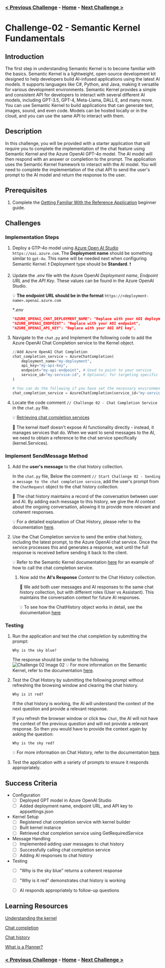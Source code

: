 ### [< Previous Challenge](./Challenge-01.md) - [**Home**](../README.md) - [Next Challenge >](./Challenge-03.md)

# Challenge-02 - Semantic Kernel Fundamentals

## Introduction

The first step in understanding Semantic Kernel is to become familiar with the basics. Semantic Kernel is a lightweight, open-source development kit designed to help developers build AI-infused applications using the latest AI models. It supports languages like C#, Python, and Java, making it versatile for various development environments. Semantic Kernel provides a simple and consistent API for developers to interact with several different AI models, including GPT-3.5, GPT-4, Meta-Llama, DALL·E, and many more. You can use Semantic Kernel to build applications that can generate text, images, sound, and even code. Models can be hosted locally or in the cloud, and you can use the same API to interact with them.

## Description

In this challenge, you will be provided with a starter application that will require you to complete the implementation of the chat feature using Semantic Kernel and the Azure OpenAI GPT-4o model. The AI model will then respond with an answer or completion to the prompt. The application uses the Semantic Kernel framework to interact with the AI model. You will need to complete the implementation of the chat API to send the user's prompt to the AI model and return the response to the user.

## Prerequisites

1. Complete the [Getting Familiar With the Reference Application](./Resources/Supporting%20Challenges/Challenge-02-Reference-App.md) beginner guide.

## Challenges

### Implementation Steps

1. Deploy a GTP-4o model using  [Azure Open AI Studio](https://oai.azure.com) `https://oai.azure.com`. The **Deployment name** should be something similar to ``` gpt-4o ```. This name will be needed next when configuring Semantic Kernel. :exclamation: Deployment type should be **Standard**. :exclamation:

1. Update the *.env* file with the Azure OpenAI *Deployment name*, *Endpoint URL* and the *API Key*. These values can be found in the Azure OpenAI Studio.

    :bulb: **The endpoint URL should be in the format** ```https://<deployment-name>.openai.azure.com```

    **.env*

    ```json
    "AZURE_OPENAI_CHAT_DEPLOYMENT_NAME": "Replace with your AOI deployment name",
    "AZURE_OPENAI_ENDPOINT": "Replace with your AOI endpoint",
    "AZURE_OPENAI_API_KEY": "Replace with your AOI API key",
    ```

1. Navigate to the `chat.py` and Implement the following code to add the Azure OpenAI Chat Completion service to the Kernel object.

    ```python
    //Add Azure OpenAI Chat Completion
    chat_completion_service = AzureChatCompletion(
        deployment_name="my-deployment",  
        api_key="my-api-key",
        endpoint="my-api-endpoint", # Used to point to your service
        service_id="my-service-id", # Optional; for targeting specific services within Semantic Kernel
    )
    
    # You can do the following if you have set the necessary environment variables or created a .env file
    chat_completion_service = AzureChatCompletion(service_id="my-service-id")
    ```


1. Locate the code comment `// Challenge 02 - Chat Completion Service` in the `chat.py` file.

    :bulb: [Retrieving chat completion services](https://learn.microsoft.com/en-us/semantic-kernel/concepts/ai-services/chat-completion/?tabs=python-AzureOpenAI%2Cpython-AzureOpenAI%2Cjava-AzureOpenAI&pivots=programming-language-python#retrieving-chat-completion-services)

    :pushpin:  The kernel itself doesn't expose AI functionality directly - instead, it manages services that do. When we want to send messages to the AI, we need to obtain a reference to the chat service specifically (kernel.Services).

### Implement SendMessage Method


1. Add the **user's message** to the chat history collection.

    In the `chat.py` file, Below the comment `// Start Challenge 02 - Sending a message to the chat completion service`, add the user's prompt from the `ChatRequest` object to the chat history collection.

    :pushpin: The chat history maintains a record of the conversation between user and AI. By adding each message to this history, we give the AI context about the ongoing conversation, allowing it to provide more relevant and coherent responses.

    :bulb: For a detailed explanation of Chat History, please refer to the documentation [here](https://learn.microsoft.com/en-us/semantic-kernel/concepts/ai-services/chat-completion/chat-history?pivots=programming-language-python).

1. Use the Chat Completion service to send the entire chat history, including the latest prompt, to the Azure OpenAI chat service. Once the service processes this and generates a response, wait until the full response is received before sending it back to the client.

    :bulb: Refer to the Semantic Kernel documentation [here](https://learn.microsoft.com/en-us/semantic-kernel/concepts/ai-services/chat-completion/?tabs=python-AzureOpenAI%2Cpython-AzureOpenAI%2Cjava-AzureOpenAI&pivots=programming-language-python#using-chat-completion-services) for an example of how to call the chat completion service.

    1. Now add the **AI's Response** *Content* to the Chat History collection.

       
       :pushpin: We add both user messages and AI responses to the same chat history collection, but with different roles (User vs Assistant). This maintains the conversation context for future AI responses.

       :bulb: To see how the ChatHistory object works in detail, see the documentation [here](https://learn.microsoft.com/en-us/semantic-kernel/concepts/ai-services/chat-completion/chat-history?pivots=programming-language-python#creating-a-chat-history-object)

### Testing

1. Run the application and test the chat completion by submitting the prompt:

    ```text
    Why is the sky blue?
    ```

    The response should be similar to the following
    ![Challenge 02 Image 02](../Resources/images/ch02I02.png)
    :bulb: For more information on the Semantic Kernel, refer to the documentation [here](https://learn.microsoft.com/en-us/semantic-kernel/concepts/kernel?pivots=programming-language-python).

1. Test the Chat History by submitting the following prompt without refreshing the browsing window and clearing the chat history.

    ```text
    Why is it red?
    ```

    If the chat history is working, the AI will understand the context of the next question  and provide a relevant response.

    If you refresh the browser window or click `New Chat`, the AI will not have the context of the previous question and will not provide a relevant response. So then you would have to provide the context again by asking the question:

    ```text
    Why is the sky red?
    ```

    :bulb: For more information on Chat History, refer to the documentation [here](https://learn.microsoft.com/en-us/semantic-kernel/concepts/ai-services/chat-completion/chat-history?pivots=programming-language-python).

1. Test the application with a variety of prompts to ensure it responds appropriately.

## Success Criteria

- Configuration
  - [ ] Deployed GPT model in Azure OpenAI Studio
  - [ ] Added deployment name, endpoint URL, and API key to appsettings.json
- Kernel Setup
  - [ ] Registered chat completion service with kernel builder
  - [ ] Built kernel instance
  - [ ] Retrieved chat completion service using GetRequiredService
- Message Handling
  - [ ] Implemented adding user messages to chat history
  - [ ] Successfully calling chat completion service
  - [ ] Adding AI responses to chat history
- Testing
  - [ ] "Why is the sky blue" returns a coherent response
  - [ ] "Why is it red" demonstrates chat history is working
  - [ ] AI responds appropriately to follow-up questions


## Learning Resources

[Understanding the kernel](https://learn.microsoft.com/en-us/semantic-kernel/concepts/kernel?pivots=programming-language-python)

[Chat completion](https://learn.microsoft.com/en-us/semantic-kernel/concepts/ai-services/chat-completion/?tabs=python-AzureOpenAI%2Cpython-AzureOpenAI%2Cjava-AzureOpenAI&pivots=programming-language-python)

[Chat history](https://learn.microsoft.com/en-us/semantic-kernel/concepts/ai-services/chat-completion/chat-history?pivots=programming-language-python)

[What is a Planner?](https://learn.microsoft.com/en-us/semantic-kernel/concepts/planning?pivots=programming-language-python)

### [< Previous Challenge](./Challenge-01.md) - **[Home](../README.md)** - [Next Challenge >](./Challenge-03.md)
